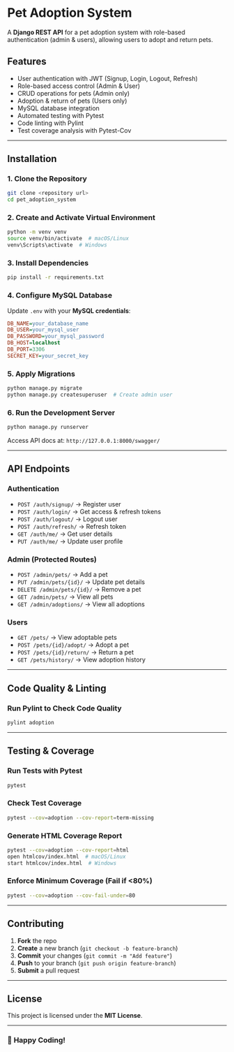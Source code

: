 
# Pet Adoption System

A **Django REST API** for a pet adoption system with role-based authentication (admin & users), allowing users to adopt and return pets.

## **Features**
- User authentication with JWT (Signup, Login, Logout, Refresh)  
- Role-based access control (Admin & User)  
- CRUD operations for pets (Admin only)  
- Adoption & return of pets (Users only)  
- MySQL database integration  
- Automated testing with Pytest  
- Code linting with Pylint  
- Test coverage analysis with Pytest-Cov  

---

## **Installation**
### **1. Clone the Repository**
```sh
git clone <repository url>
cd pet_adoption_system
```

### **2. Create and Activate Virtual Environment**
```sh
python -m venv venv
source venv/bin/activate  # macOS/Linux
venv\Scripts\activate  # Windows
```

### **3. Install Dependencies**
```sh
pip install -r requirements.txt
```

### **4. Configure MySQL Database**
Update `.env` with your **MySQL credentials**:
```ini
DB_NAME=your_database_name
DB_USER=your_mysql_user
DB_PASSWORD=your_mysql_password
DB_HOST=localhost
DB_PORT=3306
SECRET_KEY=your_secret_key
```

### **5. Apply Migrations**
```sh
python manage.py migrate
python manage.py createsuperuser  # Create admin user
```

### **6. Run the Development Server**
```sh
python manage.py runserver
```
Access API docs at: `http://127.0.0.1:8000/swagger/`

---

## **API Endpoints**
### **Authentication**
- `POST /auth/signup/` → Register user
- `POST /auth/login/` → Get access & refresh tokens
- `POST /auth/logout/` → Logout user
- `POST /auth/refresh/` → Refresh token
- `GET /auth/me/` → Get user details
- `PUT /auth/me/` → Update user profile

### **Admin (Protected Routes)**
- `POST /admin/pets/` → Add a pet
- `PUT /admin/pets/{id}/` → Update pet details
- `DELETE /admin/pets/{id}/` → Remove a pet
- `GET /admin/pets/` → View all pets
- `GET /admin/adoptions/` → View all adoptions

### **Users**
- `GET /pets/` → View adoptable pets
- `POST /pets/{id}/adopt/` → Adopt a pet
- `POST /pets/{id}/return/` → Return a pet
- `GET /pets/history/` → View adoption history

---

## **Code Quality & Linting**
### **Run Pylint to Check Code Quality**
```sh
pylint adoption
```

---

## **Testing & Coverage**
### **Run Tests with Pytest**
```sh
pytest
```
### **Check Test Coverage**
```sh
pytest --cov=adoption --cov-report=term-missing
```
### **Generate HTML Coverage Report**
```sh
pytest --cov=adoption --cov-report=html
open htmlcov/index.html  # macOS/Linux
start htmlcov/index.html  # Windows
```
### **Enforce Minimum Coverage (Fail if <80%)**
```sh
pytest --cov=adoption --cov-fail-under=80
```

---

## **Contributing**
1. **Fork** the repo
2. **Create** a new branch (`git checkout -b feature-branch`)
3. **Commit** your changes (`git commit -m "Add feature"`)
4. **Push** to your branch (`git push origin feature-branch`)
5. **Submit** a pull request

---

## **License**
This project is licensed under the **MIT License**.

---

### 🚀 **Happy Coding!**

